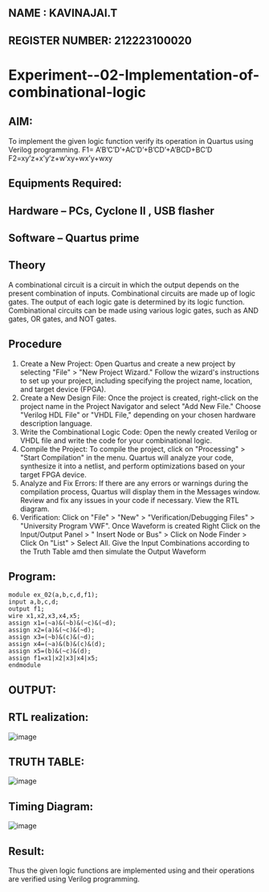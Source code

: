 ## NAME : KAVINAJAI.T
## REGISTER NUMBER: 212223100020
# Experiment--02-Implementation-of-combinational-logic

 
## AIM:
To implement the given logic function verify its operation in Quartus using Verilog programming.
 F1= A’B’C’D’+AC’D’+B’CD’+A’BCD+BC’D
F2=xy’z+x’y’z+w’xy+wx’y+wxy
 
 
 
## Equipments Required:
## Hardware – PCs, Cyclone II , USB flasher
## Software – Quartus prime


## Theory
 A combinational circuit is a circuit in which the output depends on the present combination of inputs. Combinational circuits are made up of logic gates. The output of each logic gate is determined by its logic function. Combinational circuits can be made using various logic gates, such as AND gates, OR gates, and NOT gates.
## Procedure

1. Create a New Project: Open Quartus and create a new project by selecting "File" > "New Project Wizard." Follow the
wizard's instructions to set up your project, including specifying the project name, location, and target device (FPGA).
2. Create a New Design File: Once the project is created, right-click on the project name in the Project Navigator and
select "Add New File." Choose "Verilog HDL File" or "VHDL File," depending on your chosen hardware description
language.
3. Write the Combinational Logic Code: Open the newly created Verilog or VHDL file and write the code for your
combinational logic.
4. Compile the Project: To compile the project, click on "Processing" > "Start Compilation" in the menu. Quartus will
analyze your code, synthesize it into a netlist, and perform optimizations based on your target FPGA device.
5. Analyze and Fix Errors: If there are any errors or warnings during the compilation process, Quartus will display them in
the Messages window. Review and fix any issues in your code if necessary. View the RTL diagram.
6. Verification: Click on "File" > "New" > "Verification/Debugging Files" > "University Program VWF". Once Waveform is
created Right Click on the Input/Output Panel > " Insert Node or Bus" > Click on Node Finder > Click On "List" > Select
All. Give the Input Combinations according to the Truth Table amd then simulate the Output Waveform
## Program:
```
module ex_02(a,b,c,d,f1);
input a,b,c,d;
output f1;
wire x1,x2,x3,x4,x5;
assign x1=(~a)&(~b)&(~c)&(~d);
assign x2=(a)&(~c)&(~d);
assign x3=(~b)&(c)&(~d);
assign x4=(~a)&(b)&(c)&(d);
assign x5=(b)&(~c)&(d);
assign f1=x1|x2|x3|x4|x5;
endmodule
```
## OUTPUT:
## RTL realization:
![image](https://github.com/Kavin1311/Experiment--02-Implementation-of-combinational-logic-/assets/145695724/a3105b2f-cbc7-4790-b75e-dfdc0b7c68e4)

## TRUTH TABLE:
![image](https://github.com/Kavin1311/Experiment--02-Implementation-of-combinational-logic-/assets/145695724/0278e8fa-f678-4df5-9bc4-4db56e85ec78)

## Timing Diagram:
![image](https://github.com/Kavin1311/Experiment--02-Implementation-of-combinational-logic-/assets/145695724/832cc0dc-aef2-4c9d-b4ab-ef2c1b123626)

## Result:
Thus the given logic functions are implemented using  and their operations are verified using Verilog programming.
